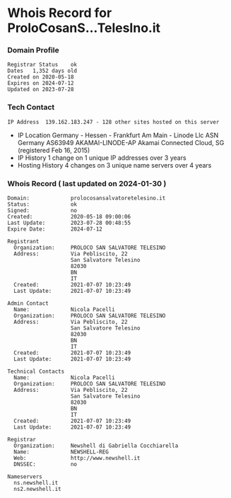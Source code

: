 # Whois Record for ProloCosanS...TelesIno.it

### Domain Profile
```
Registrar Status	ok
Dates	1,352 days old
Created on 2020-05-18
Expires on 2024-07-12
Updated on 2023-07-28	
```	  
### Tech Contact

```
IP Address	139.162.183.247 - 128 other sites hosted on this server
```
* IP Location	Germany - Hessen - Frankfurt Am Main - Linode Llc
ASN	Germany AS63949 AKAMAI-LINODE-AP Akamai Connected Cloud, SG (registered Feb 16, 2015)
* IP History	1 change on 1 unique IP addresses over 3 years  
* Hosting History	4 changes on 3 unique name servers over 4 years	  

### Whois Record ( last updated on 2024-01-30 )
	  
```
Domain:             prolocosansalvatoretelesino.it
Status:             ok
Signed:             no
Created:            2020-05-18 09:00:06
Last Update:        2023-07-28 00:48:55
Expire Date:        2024-07-12

Registrant
  Organization:     PROLOCO SAN SALVATORE TELESINO
  Address:          Via Pebliscito, 22
                    San Salvatore Telesino
                    82030
                    BN
                    IT
  Created:          2021-07-07 10:23:49
  Last Update:      2021-07-07 10:23:49

Admin Contact
  Name:             Nicola Pacelli
  Organization:     PROLOCO SAN SALVATORE TELESINO
  Address:          Via Pebliscito, 22
                    San Salvatore Telesino
                    82030
                    BN
                    IT
  Created:          2021-07-07 10:23:49
  Last Update:      2021-07-07 10:23:49

Technical Contacts
  Name:             Nicola Pacelli
  Organization:     PROLOCO SAN SALVATORE TELESINO
  Address:          Via Pebliscito, 22
                    San Salvatore Telesino
                    82030
                    BN
                    IT
  Created:          2021-07-07 10:23:49
  Last Update:      2021-07-07 10:23:49

Registrar
  Organization:     Newshell di Gabriella Cocchiarella
  Name:             NEWSHELL-REG
  Web:              http://www.newshell.it
  DNSSEC:           no

Nameservers
  ns.newshell.it
  ns2.newshell.it
```